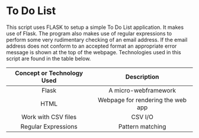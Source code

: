 # To Do List

This script uses FLASK to setup a simple To Do List application.  It makes use of Flask.  The program also makes use of regular expressions to perform some very rudimentary checking of an email address.  If the email address does not conform to an accepted format an appropriate error message is shown at the top of the webpage. Technologies used in this script are found in the table below.

 **Concept or Technology Used**|**Description**
:-----:|:-----:
Flask | A micro-webframework
HTML | Webpage for rendering the web app
Work with CSV files | CSV I/O
Regular Expressions | Pattern matching

